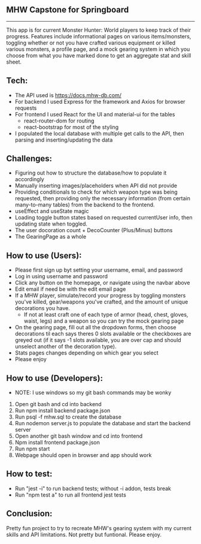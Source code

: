 ## MHW Capstone for Springboard
---------------------------------

This app is for current Monster Hunter: World players to keep track of their progress. Features include informational pages on various items/monsters,  toggling whether or not you have crafted various equipment or killed various monsters, a profile page, and a mock gearing system in which you choose from what you have marked done to get an aggregate stat and skill sheet.

## Tech:
- The API used is https://docs.mhw-db.com/
- For backend I used Express for the framework and Axios for browser requests
- For frontend I used React for the UI and material-ui for the tables
  - react-router-dom for routing
  - react-bootstrap for most of the styling
- I populated the local database with multiple get calls to the API, then parsing and inserting/updating the data

## Challenges:
- Figuring out how to structure the database/how to populate it accordingly
- Manually inserting images/placeholders when API did not provide
- Providing conditionals to check for which weapon type was being requested, then providing only the necessary information (from certain many-to-many tables) from the backend to the frontend.
- useEffect and useState magic
- Loading toggle button states based on requested currentUser info, then updating state when toggled. 
- The user docoration count + DecoCounter (Plus/Minus) buttons
- The GearingPage as a whole

## How to use (Users):
- Please first sign up byt setting your username, email, and password
- Log in using username and password
- Click any button on the homepage, or navigate using the navbar above
- Edit email if need be with the edit email page
- If a MHW player, simulate/record your progress by toggling monsters you've killed, gear/weapons you've crafted, and the amount of unique decorations you have. 
  - If not at least craft one of each type of armor (head, chest, gloves, waist, legs) and a weapon so you can try the mock gearing page
- On the gearing page, fill out all the dropdown forms, then choose decorations til each says theres 0 slots available or the checkboxes are greyed out (if it says -1 slots available, you are over cap and should unselect another of the decoration type).
- Stats pages changes depending on which gear you select
- Please enjoy

## How to use (Developers):
- NOTE: I use windows so my git bash commands may be wonky
1. Open git bash and cd into backend
2. Run npm install backend package.json
3. Run psql -f mhw.sql to create the database
4. Run nodemon server.js to populate the database and start the backend server
6. Open another git bash window and cd into frontend
6. Npm install frontend package.json
7. Run npm start
8. Webpage should open in browser and app should work

## How to test:
- Run "jest -i" to run backend tests; without -i addon, tests break
- Run "npm test a" to run all frontend jest tests

## Conclusion:
Pretty fun project to try to recreate MHW's gearing system with my current skills and API limitations. Not pretty but funtional. Please enjoy.